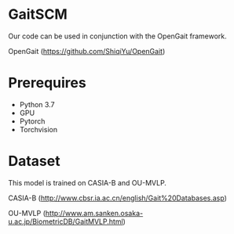 # GaitSCM
Our code can be used in conjunction with the OpenGait framework.

OpenGait (https://github.com/ShiqiYu/OpenGait)

# Prerequires
- Python 3.7
- GPU
- Pytorch
- Torchvision


# Dataset
This model is trained on CASIA-B and OU-MVLP.

CASIA-B (http://www.cbsr.ia.ac.cn/english/Gait%20Databases.asp)

OU-MVLP (http://www.am.sanken.osaka-u.ac.jp/BiometricDB/GaitMVLP.html)
